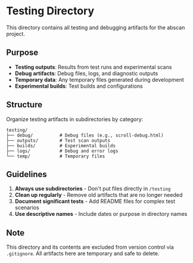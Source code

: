 # Testing Directory

This directory contains all testing and debugging artifacts for the abscan project.

## Purpose

- **Testing outputs**: Results from test runs and experimental scans
- **Debug artifacts**: Debug files, logs, and diagnostic outputs  
- **Temporary data**: Any temporary files generated during development
- **Experimental builds**: Test builds and configurations

## Structure

Organize testing artifacts in subdirectories by category:

```
testing/
├── debug/          # Debug files (e.g., scroll-debug.html)
├── outputs/        # Test scan outputs  
├── builds/         # Experimental builds
├── logs/           # Debug and error logs
└── temp/           # Temporary files
```

## Guidelines

1. **Always use subdirectories** - Don't put files directly in `/testing`
2. **Clean up regularly** - Remove old artifacts that are no longer needed
3. **Document significant tests** - Add README files for complex test scenarios
4. **Use descriptive names** - Include dates or purpose in directory names

## Note

This directory and its contents are excluded from version control via `.gitignore`.
All artifacts here are temporary and safe to delete.